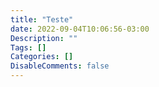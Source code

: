 ```yaml
---
title: "Teste"
date: 2022-09-04T10:06:56-03:00
Description: ""
Tags: []
Categories: []
DisableComments: false
---
```

